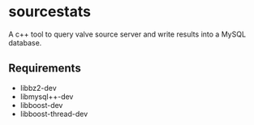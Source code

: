 sourcestats
===========

A c++ tool to query valve source server and write results into a MySQL database.

## Requirements

- libbz2-dev
- libmysql++-dev
- libboost-dev
- libboost-thread-dev
